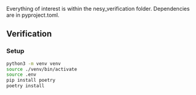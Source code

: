 Everything of interest is within the nesy_verification folder.
Dependencies are in pyproject.toml.

## Verification

### Setup

```bash
python3 -m venv venv
source ./venv/bin/activate
source .env
pip install poetry 
poetry install
```

